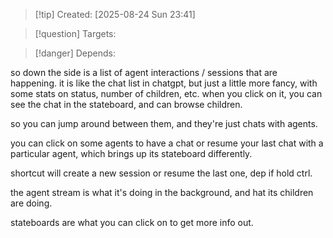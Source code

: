 
>[!tip] Created: [2025-08-24 Sun 23:41]

>[!question] Targets: 

>[!danger] Depends: 

so down the side is a list of agent interactions / sessions that are happening.
it is like the chat list in chatgpt, but just a little more fancy, with some stats on status, number of children, etc.
when you click on it, you can see the chat in the stateboard, and can browse children.

so you can jump around between them, and they're just chats with agents.

you can click on some agents to have a chat or resume your last chat with a particular agent, which brings up its stateboard differently.

shortcut will create a new session or resume the last one, dep if hold ctrl.

the agent stream is what it's doing in the background, and hat its children are doing.

stateboards are what you can click on to get more info out.